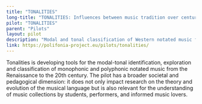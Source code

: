 ```yaml
---
title: "TONALITIES"
long-title: "TONALITIES: Influences between music tradition over centuries"
pilot: "TONALITIES"
parent: "Pilots"
layout: pilot
description: "Modal and tonal classification of Western notated music from the Renaissance to the 20th century."
link: https://polifonia-project.eu/pilots/tonalities/
--- 
```

Tonalities is developing tools for the modal-tonal identification, exploration and classification of monophonic and polyphonic notated music from the Renaissance to the 20th century. The pilot has a broader societal and pedagogical dimension: it does not only impact research on the theory and evolution of the musical language but is also relevant for the understanding of music collections by students, performers, and informed music lovers.